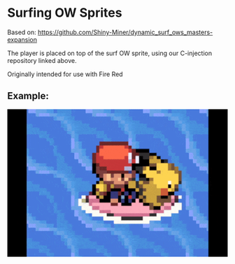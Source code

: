 # Surfing OW Sprites
Based on: https://github.com/Shiny-Miner/dynamic_surf_ows_masters-expansion

The player is placed on top of the surf OW sprite, using our C-injection repository linked above.

Originally intended for use with Fire Red

## Example:
![Image title](example.gif)

